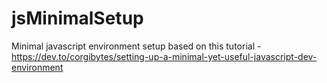 # jsMinimalSetup
Minimal javascript environment setup based on this tutorial - https://dev.to/corgibytes/setting-up-a-minimal-yet-useful-javascript-dev-environment
